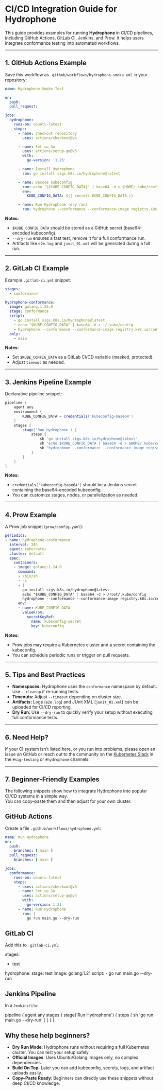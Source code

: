 # CI/CD Integration Guide for Hydrophone

This guide provides examples for running **Hydrophone** in CI/CD pipelines, including GitHub Actions, GitLab CI, Jenkins, and Prow. It helps users integrate conformance testing into automated workflows.

---

## 1. GitHub Actions Example

Save this workflow as `.github/workflows/hydrophone-smoke.yml` in your repository:

```yaml
name: Hydrophone Smoke Test

on:
  push:
  pull_request:

jobs:
  hydrophone:
    runs-on: ubuntu-latest
    steps:
      - name: Checkout repository
        uses: actions/checkout@v4

      - name: Set up Go
        uses: actions/setup-go@v5
        with:
          go-version: '1.25'

      - name: Install Hydrophone
        run: go install sigs.k8s.io/hydrophone@latest

      - name: Decode kubeconfig
        run: echo "${KUBE_CONFIG_DATA}" | base64 -d > $HOME/.kube/config
        env:
          KUBE_CONFIG_DATA: ${{ secrets.KUBE_CONFIG_DATA }}

      - name: Run Hydrophone (dry run)
        run: hydrophone --conformance --conformance-image registry.k8s.io/conformance:v1.34.0 --timeout 5m --dry-run
```

**Notes:**

* `$KUBE_CONFIG_DATA` should be stored as a GitHub secret (base64-encoded kubeconfig).
* `--dry-run` ensures a fast test; remove it for a full conformance run.
* Artifacts like `e2e.log` and `junit_01.xml` will be generated during a full run.

---

## 2. GitLab CI Example

Example `.gitlab-ci.yml` snippet:

```yaml
stages:
  - conformance

hydrophone-conformance:
  image: golang:1.25.0
  stage: conformance
  script:
    - go install sigs.k8s.io/hydrophone@latest
    - echo "$KUBE_CONFIG_DATA" | base64 -d > ~/.kube/config
    - hydrophone --conformance --conformance-image registry.k8s.io/conformance:v1.34.0 --timeout 10m
  only:
    - main
```

**Notes:**

* Set `$KUBE_CONFIG_DATA` as a GitLab CI/CD variable (masked, protected).
* Adjust `timeout` as needed.

---

## 3. Jenkins Pipeline Example

Declarative pipeline snippet:

```groovy
pipeline {
    agent any
    environment {
        KUBE_CONFIG_DATA = credentials('kubeconfig-base64')
    }
    stages {
        stage('Run Hydrophone') {
            steps {
                sh 'go install sigs.k8s.io/hydrophone@latest'
                sh 'echo $KUBE_CONFIG_DATA | base64 -d > $HOME/.kube/config'
                sh 'hydrophone --conformance --conformance-image registry.k8s.io/conformance:v1.34.0 --timeout 10m'
            }
        }
    }
}
```

**Notes:**

* `credentials('kubeconfig-base64')` should be a Jenkins secret containing the base64-encoded kubeconfig.
* You can customize stages, nodes, or parallelization as needed.

---

## 4. Prow Example

A Prow job snippet (`prow/config.yaml`):

```yaml
periodics:
- name: hydrophone-conformance
  interval: 24h
  agent: kubernetes
  cluster: default
  spec:
    containers:
    - image: golang:1.24.0
      command:
      - /bin/sh
      - -c
      - |
        go install sigs.k8s.io/hydrophone@latest
        echo "$KUBE_CONFIG_DATA" | base64 -d > /root/.kube/config
        hydrophone --conformance --conformance-image registry.k8s.io/conformance:v1.34.0 --timeout 10m
      env:
      - name: KUBE_CONFIG_DATA
        valueFrom:
          secretKeyRef:
            name: kubeconfig-secret
            key: kubeconfig
```

**Notes:**

* Prow jobs may require a Kubernetes cluster and a secret containing the kubeconfig.
* You can schedule periodic runs or trigger on pull requests.

---

## 5. Tips and Best Practices

* **Namespaces:** Hydrophone uses the `conformance` namespace by default. Use `--cleanup` if re-running tests.
* **Timeouts:** Adjust `--timeout` depending on cluster size.
* **Artifacts:** Logs (`e2e.log`) and JUnit XML (`junit_01.xml`) can be uploaded for CI/CD reporting.
* **Dry Run:** Use `--dry-run` to quickly verify your setup without executing full conformance tests.

---

## 6. Need Help?

If your CI system isn't listed here, or you run into problems, please open an issue on GitHub or reach out to the community on the [Kubernetes Slack](https://slack.k8s.io/) in the `#sig-testing` or `#hydrophone` channels.

---

## 7. Beginner-Friendly Examples

The following snippets show how to integrate Hydrophone into popular CI/CD systems in a simple way.  
You can copy–paste them and then adjust for your own cluster.

## GitHub Actions

Create a file `.github/workflows/hydrophone.yml`:

```yaml
name: Run Hydrophone
on:
  push:
    branches: [ main ]
  pull_request:
    branches: [ main ]

jobs:
  conformance:
    runs-on: ubuntu-latest
    steps:
      - uses: actions/checkout@v3
      - name: Set up Go
        uses: actions/setup-go@v4
        with:
          go-version: 1.21
      - name: Run Hydrophone
        run: |
          go run main.go --dry-run
```

## GitLab CI

Add this to `.gitlab-ci.yml`:

stages:
  - test

hydrophone:
  stage: test
  image: golang:1.21
  script:
    - go run main.go --dry-run

## Jenkins Pipeline

In a `Jenkinsfile`:

pipeline {
  agent any
  stages {
    stage('Run Hydrophone') {
      steps {
        sh 'go run main.go --dry-run'
      }
    }
  }
}

## Why these help beginners?

- **Dry Run Mode**: Hydrophone runs without requiring a full Kubernetes cluster. You can test your setup safely.  
- **Official Images**: Uses Ubuntu/Golang images only, no complex dependencies.  
- **Build On Top**: Later you can add kubeconfig, secrets, logs, and artifact uploads easily.  
- **Copy–Paste Ready**: Beginners can directly use these snippets without deep CI/CD knowledge.
